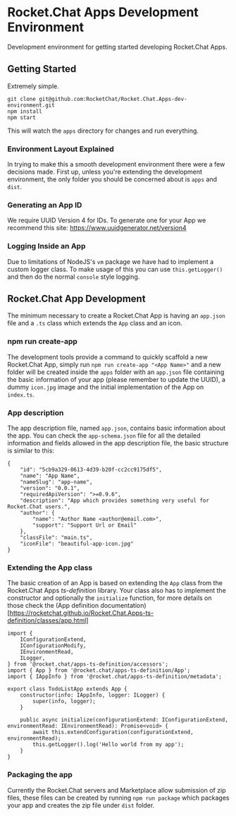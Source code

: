 # Rocket.Chat Apps Development Environment
Development environment for getting started developing Rocket.Chat Apps.

## Getting Started
Extremely simple.

```
git clone git@github.com:RocketChat/Rocket.Chat.Apps-dev-environment.git
npm install
npm start
```

This will watch the `apps` directory for changes and run everything.

### Environment Layout Explained
In trying to make this a smooth development environment there were a few decisions made.
First up, unless you're extending the development environment, the only folder you should be concerned about is `apps` and `dist`.

### Generating an App ID
We require UUID Version 4 for IDs. To generate one for your App we recommend this site: https://www.uuidgenerator.net/version4

### Logging Inside an App
Due to limitations of NodeJS's `vm` package we have had to implement a custom logger class.
To make usage of this you can use `this.getLogger()` and then do the normal `console` style logging.

## Rocket.Chat App Development

The minimum necessary to create a Rocket.Chat App is having an `app.json` file and a `.ts` class which extends the `App` class and an icon.

### npm run create-app

The development tools provide a command to quickly scaffold a new Rocket.Chat App, simply run `npm run create-app "<App Name>"` and a new folder will be created inside the `apps` folder with an `app.json` file containing the basic information of your app (please remember to update the UUID), a dummy `icon.jpg` image and the initial implementation of the App on `index.ts`.

### App description

The app description file, named `app.json`, contains basic information about the app. You can check the `app-schema.json` file for all the detailed information and fields allowed in the app description file, the basic structure is similar to this:

```
{
    "id": "5cb9a329-0613-4d39-b20f-cc2cc9175df5",
    "name": "App Name",
    "nameSlug": "app-name",
    "version": "0.0.1",
    "requiredApiVersion": ">=0.9.6",
    "description": "App which provides something very useful for Rocket.Chat users.",
    "author": {
        "name": "Author Name <author@email.com>",
        "support": "Support Url or Email"
    },
    "classFile": "main.ts",
    "iconFile": "beautiful-app-icon.jpg"
}
```

### Extending the App class

The basic creation of an App is based on extending the `App` class from the Rocket.Chat Apps _ts-definition_ library. Your class also has to implement the constructor and optionally the `initialize` function, for more details on those check the (App definition documentation)[https://rocketchat.github.io/Rocket.Chat.Apps-ts-definition/classes/app.html]

```
import {
    IConfigurationExtend,
    IConfigurationModify,
    IEnvironmentRead,
    ILogger,
} from '@rocket.chat/apps-ts-definition/accessors';
import { App } from '@rocket.chat/apps-ts-definition/App';
import { IAppInfo } from '@rocket.chat/apps-ts-definition/metadata';

export class TodoListApp extends App {
    constructor(info: IAppInfo, logger: ILogger) {
        super(info, logger);
    }

    public async initialize(configurationExtend: IConfigurationExtend, environmentRead: IEnvironmentRead): Promise<void> {
        await this.extendConfiguration(configurationExtend, environmentRead);
        this.getLogger().log('Hello world from my app');
    }
}
```

### Packaging the app

Currently the Rocket.Chat servers and Marketplace allow submission of zip files, these files can be created by running `npm run package` which packages your app and creates the zip file under `dist` folder.
